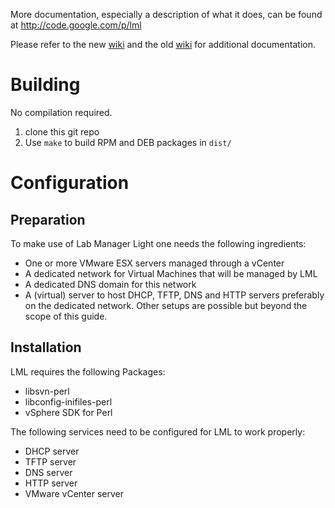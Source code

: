 More documentation, especially a description of what it does, can be found at http://code.google.com/p/lml

Please refer to the new [wiki](https://github.com/ImmobilienScout24/lab-manager-light/wiki/) and the old [wiki](http://code.google.com/p/lml/w/list) for additional documentation.

# Building

No compilation required.

1. clone this git repo
2. Use `make` to build RPM and DEB packages in `dist/`

# Configuration
## Preparation
To make use of Lab Manager Light one needs the following ingredients:

* One or more VMware ESX servers managed through a vCenter
* A dedicated network for Virtual Machines that will be managed by LML
* A dedicated DNS domain for this network
* A (virtual) server to host DHCP, TFTP, DNS and HTTP servers preferably on the dedicated network. Other setups are possible but beyond the scope of this guide.

## Installation
LML requires the following Packages:

* libsvn-perl
* libconfig-inifiles-perl
* vSphere SDK for Perl 

The following services need to be configured for LML to work properly:

* DHCP server
* TFTP server
* DNS server
* HTTP server
* VMware vCenter server 